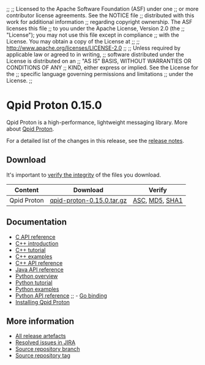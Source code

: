 ;;
;; Licensed to the Apache Software Foundation (ASF) under one
;; or more contributor license agreements.  See the NOTICE file
;; distributed with this work for additional information
;; regarding copyright ownership.  The ASF licenses this file
;; to you under the Apache License, Version 2.0 (the
;; "License"); you may not use this file except in compliance
;; with the License.  You may obtain a copy of the License at
;; 
;;   http://www.apache.org/licenses/LICENSE-2.0
;; 
;; Unless required by applicable law or agreed to in writing,
;; software distributed under the License is distributed on an
;; "AS IS" BASIS, WITHOUT WARRANTIES OR CONDITIONS OF ANY
;; KIND, either express or implied.  See the License for the
;; specific language governing permissions and limitations
;; under the License.
;;

# Qpid Proton 0.15.0

Qpid Proton is a high-performance, lightweight messaging library. More
about [Qpid Proton]({{site_url}}/proton/index.html).

For a detailed list of the changes in this release, see the [release
notes](release-notes.html).

## Download

It's important to [verify the
integrity]({{site_url}}/download.html#verify-what-you-download) of
the files you download.

| Content | Download | Verify |
|---------|----------|--------|
| Qpid Proton | [qpid-proton-0.15.0.tar.gz](http://archive.apache.org/dist/qpid/proton/0.15.0/qpid-proton-0.15.0.tar.gz) | [ASC](https://archive.apache.org/dist/qpid/proton/0.15.0/qpid-proton-0.15.0.tar.gz.asc), [MD5](https://archive.apache.org/dist/qpid/proton/0.15.0/qpid-proton-0.15.0.tar.gz.md5), [SHA1](https://archive.apache.org/dist/qpid/proton/0.15.0/qpid-proton-0.15.0.tar.gz.sha1) |

## Documentation


<div class="two-column" markdown="1">

 - [C API reference](proton/c/api/files.html)
 - [C++ introduction](proton/cpp/api/index.html)
 - [C++ tutorial](proton/cpp/api/tutorial.html)
 - [C++ examples](proton/cpp/examples/index.html)
 - [C++ API reference](proton/cpp/api/annotated.html)
 - [Java API reference](proton/java/api/index.html)
 - [Python overview](proton/python/book/overview.html)
 - [Python tutorial](proton/python/book/tutorial.html)
 - [Python examples](proton/python/examples/index.html)
 - [Python API reference](proton/python/api/index.html)
;; - [Go binding](https://github.com/apache/qpid-proton/tree/master/proton-c/bindings/go/README.md)
 - [Installing Qpid Proton](https://gitbox.apache.org/repos/asf?p=qpid-proton.git;a=blob;f=INSTALL.md;hb=0.15.0)

</div>


## More information

 - [All release artefacts](http://archive.apache.org/dist/qpid/proton/0.15.0)
 - [Resolved issues in JIRA](https://issues.apache.org/jira/issues/?jql=project+%3D+PROTON+AND+fixVersion+%3D+%270.15.0%27+AND+resolution+%3D+%27fixed%27+ORDER+BY+priority+DESC)
 - [Source repository branch](https://gitbox.apache.org/repos/asf?p=qpid-proton.git;a=tree;hb=0.15.0)
 - [Source repository tag](https://gitbox.apache.org/repos/asf?p=qpid-proton.git;a=tag;h=0.15.0)

<script type="text/javascript">
  _deferredFunctions.push(function() {
      if ("0.15.0" === "{{current_proton_release}}") {
          _modifyCurrentReleaseLinks();
      }
  });
</script>